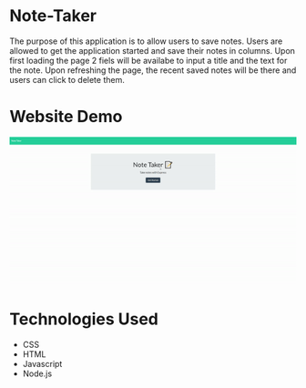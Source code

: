 # Note-Taker
The purpose of this application is to allow users to save notes.
Users are allowed to get the application started and save their notes in columns.
Upon first loading the page 2 fiels will be availabe to input a title and the text for the note.
Upon refreshing the page, the recent saved notes will be there and users can click to delete them.


# Website Demo
![Alt text](./public/assets/images/note-taker-website.gif "Note-Taker")
 
# Technologies Used
- CSS
- HTML
- Javascript
- Node.js